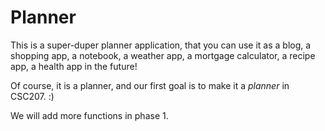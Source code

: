 # Planner

This is a super-duper planner application, that you can use it as a blog, a shopping app, a notebook, a weather app, 
a mortgage calculator, a recipe app, a health app in the future!

Of course, it is a planner, and our first goal is to make it a *planner* in CSC207. :)

We will add more functions in phase 1.